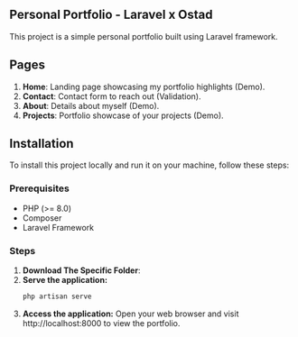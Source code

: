 ## Personal Portfolio - Laravel x Ostad

This project is a simple personal portfolio built using Laravel framework.

## Pages

1. **Home**: Landing page showcasing my portfolio highlights (Demo).
2. **Contact**: Contact form to reach out (Validation).
3. **About**: Details about myself (Demo).
4. **Projects**: Portfolio showcase of your projects (Demo).


## Installation

To install this project locally and run it on your machine, follow these steps:

### Prerequisites

- PHP (>= 8.0)
- Composer
- Laravel Framework

### Steps

1. **Download The Specific Folder**:
2. **Serve the application:**
    ```bash
    php artisan serve
    ```
3. **Access the application:**
Open your web browser and visit http://localhost:8000 to view the portfolio.
